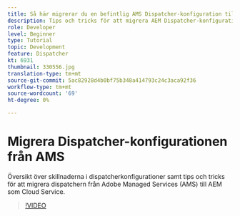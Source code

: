 ```yaml
---
title: Så här migrerar du en befintlig AMS Dispatcher-konfiguration till AEM som en Cloud Service
description: Tips och tricks för att migrera AEM Dispatcher-konfigurationen från Adobe Managed Services (AMS) till AEM som en Cloud Service.
role: Developer
level: Beginner
type: Tutorial
topic: Development
feature: Dispatcher
kt: 6931
thumbnail: 330556.jpg
translation-type: tm+mt
source-git-commit: 5ac82928d4b0bf75b348a414793c24c3aca92f36
workflow-type: tm+mt
source-wordcount: '69'
ht-degree: 0%

---
```



# Migrera Dispatcher-konfigurationen från AMS

Översikt över skillnaderna i dispatcherkonfigurationer samt tips och tricks för att migrera dispatchern från Adobe Managed Services (AMS) till AEM som Cloud Service.

>[!VIDEO](https://video.tv.adobe.com/v/330556/?quality=12&learn=on)